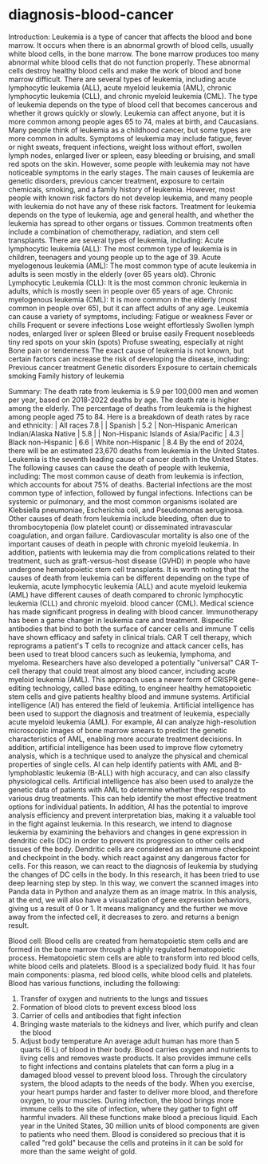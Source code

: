 # diagnosis-blood-cancer
Introduction:
Leukemia is a type of cancer that affects the blood and bone marrow. It occurs when there is an abnormal growth of blood cells, usually white blood cells, in the bone marrow. The bone marrow produces too many abnormal white blood cells that do not function properly. These abnormal cells destroy healthy blood cells and make the work of blood and bone marrow difficult.
There are several types of leukemia, including acute lymphocytic leukemia (ALL), acute myeloid leukemia (AML), chronic lymphocytic leukemia (CLL), and chronic myeloid leukemia (CML). The type of leukemia depends on the type of blood cell that becomes cancerous and whether it grows quickly or slowly.
Leukemia can affect anyone, but it is more common among people ages 65 to 74, males at birth, and Caucasians. Many people think of leukemia as a childhood cancer, but some types are more common in adults.
Symptoms of leukemia may include fatigue, fever or night sweats, frequent infections, weight loss without effort, swollen lymph nodes, enlarged liver or spleen, easy bleeding or bruising, and small red spots on the skin. However, some people with leukemia may not have noticeable symptoms in the early stages.
The main causes of leukemia are genetic disorders, previous cancer treatment, exposure to certain chemicals, smoking, and a family history of leukemia. However, most people with known risk factors do not develop leukemia, and many people with leukemia do not have any of these risk factors.
Treatment for leukemia depends on the type of leukemia, age and general health, and whether the leukemia has spread to other organs or tissues. Common treatments often include a combination of chemotherapy, radiation, and stem cell transplants.
There are several types of leukemia, including:
Acute lymphocytic leukemia (ALL):
The most common type of leukemia is in children, teenagers and young people up to the age of 39.
Acute myelogenous leukemia (AML):
The most common type of acute leukemia in adults is seen mostly in the elderly (over 65 years old).
Chronic Lymphocytic Leukemia (CLL): It is the most common chronic leukemia in adults, which is mostly seen in people over 65 years of age.
Chronic myelogenous leukemia (CML):
 It is more common in the elderly (most common in people over 65), but it can affect adults of any age.
Leukemia can cause a variety of symptoms, including:
 Fatigue or weakness
 Fever or chills
 Frequent or severe infections
 Lose weight effortlessly
 Swollen lymph nodes, enlarged liver or spleen
 Bleed or bruise easily
 Frequent nosebleeds
 tiny red spots on your skin (spots)
 Profuse sweating, especially at night
 Bone pain or tenderness
The exact cause of leukemia is not known, but certain factors can increase the risk of developing the disease, including:
 Previous cancer treatment
 Genetic disorders
 Exposure to certain chemicals
 smoking
 Family history of leukemia













Summary:
The death rate from leukemia is 5.9 per 100,000 men and women per year, based on 2018-2022 deaths by age. The death rate is higher among the elderly. The percentage of deaths from leukemia is the highest among people aged 75 to 84.
Here is a breakdown of death rates by race and ethnicity:
| All races 7.8 |
| Spanish | 5.2
| Non-Hispanic American Indian/Alaska Native | 5.8 |
| Non-Hispanic Islands of Asia/Pacific | 4.3
| Black non-Hispanic | 6.6
| White non-Hispanic | 8.4
By the end of 2024, there will be an estimated 23,670 deaths from leukemia in the United States. Leukemia is the seventh leading cause of cancer death in the United States.
The following causes can cause the death of people with leukemia, including:
The most common cause of death from leukemia is infection, which accounts for about 75% of deaths. Bacterial infections are the most common type of infection, followed by fungal infections. Infections can be systemic or pulmonary, and the most common organisms isolated are Klebsiella pneumoniae, Escherichia coli, and Pseudomonas aeruginosa.
Other causes of death from leukemia include bleeding, often due to thrombocytopenia (low platelet count) or disseminated intravascular coagulation, and organ failure. Cardiovascular mortality is also one of the important causes of death in people with chronic myeloid leukemia.
In addition, patients with leukemia may die from complications related to their treatment, such as graft-versus-host disease (GVHD) in people who have undergone hematopoietic stem cell transplants.
It is worth noting that the causes of death from leukemia can be different depending on the type of leukemia, acute lymphocytic leukemia (ALL) and acute myeloid leukemia (AML) have different causes of death compared to chronic lymphocytic leukemia (CLL) and chronic myeloid. blood cancer (CML).
Medical science has made significant progress in dealing with blood cancer. Immunotherapy has been a game changer in leukemia care and treatment. Bispecific antibodies that bind to both the surface of cancer cells and immune T cells have shown efficacy and safety in clinical trials. CAR T cell therapy, which reprograms a patient's T cells to recognize and attack cancer cells, has been used to treat blood cancers such as leukemia, lymphoma, and myeloma.
Researchers have also developed a potentially "universal" CAR T-cell therapy that could treat almost any blood cancer, including acute myeloid leukemia (AML). This approach uses a newer form of CRISPR gene-editing technology, called base editing, to engineer healthy hematopoietic stem cells and give patients healthy blood and immune systems.
Artificial intelligence (AI) has entered the field of leukemia. Artificial intelligence has been used to support the diagnosis and treatment of leukemia, especially acute myeloid leukemia (AML). For example, AI can analyze high-resolution microscopic images of bone marrow smears to predict the genetic characteristics of AML, enabling more accurate treatment decisions. In addition, artificial intelligence has been used to improve flow cytometry analysis, which is a technique used to analyze the physical and chemical properties of single cells. AI can help identify patients with AML and B-lymphoblastic leukemia (B-ALL) with high accuracy, and can also classify physiological cells.
Artificial intelligence has also been used to analyze the genetic data of patients with AML to determine whether they respond to various drug treatments. This can help identify the most effective treatment options for individual patients. In addition, AI has the potential to improve analysis efficiency and prevent interpretation bias, making it a valuable tool in the fight against leukemia.
In this research, we intend to diagnose leukemia by examining the behaviors and changes in gene expression in dendritic cells (DC) in order to prevent its progression to other cells and tissues of the body. Dendritic cells are considered as an immune checkpoint and checkpoint in the body. which react against any dangerous factor for cells. For this reason, we can react to the diagnosis of leukemia by studying the changes of DC cells in the body.
In this research, it has been tried to use deep learning step by step. In this way, we convert the scanned images into Panda data in Python and analyze them as an image matrix. In this analysis, at the end, we will also have a visualization of gene expression behaviors, giving us a result of 0 or 1. It means malignancy and the further we move away from the infected cell, it decreases to zero. and returns a benign result.






Blood cell:
 Blood cells are created from hematopoietic stem cells and are formed in the bone marrow through a highly regulated hematopoietic process. Hematopoietic stem cells are able to transform into red blood cells, white blood cells and platelets.
Blood is a specialized body fluid. It has four main components: plasma, red blood cells, white blood cells and platelets. Blood has various functions, including the following:
1. Transfer of oxygen and nutrients to the lungs and tissues
2. Formation of blood clots to prevent excess blood loss
3. Carrier of cells and antibodies that fight infection
4. Bringing waste materials to the kidneys and liver, which purify and clean the blood
5. Adjust body temperature
An average adult human has more than 5 quarts (6 L) of blood in their body. Blood carries oxygen and nutrients to living cells and removes waste products. It also provides immune cells to fight infections and contains platelets that can form a plug in a damaged blood vessel to prevent blood loss.
Through the circulatory system, the blood adapts to the needs of the body. When you exercise, your heart pumps harder and faster to deliver more blood, and therefore oxygen, to your muscles. During infection, the blood brings more immune cells to the site of infection, where they gather to fight off harmful invaders.
All these functions make blood a precious liquid. Each year in the United States, 30 million units of blood components are given to patients who need them. Blood is considered so precious that it is called "red gold" because the cells and proteins in it can be sold for more than the same weight of gold.
